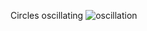 Circles oscillating
![oscillation](https://user-images.githubusercontent.com/42772160/177004503-bfa4c4a2-cd2a-4e04-bbdd-13a2d38c531c.png)
